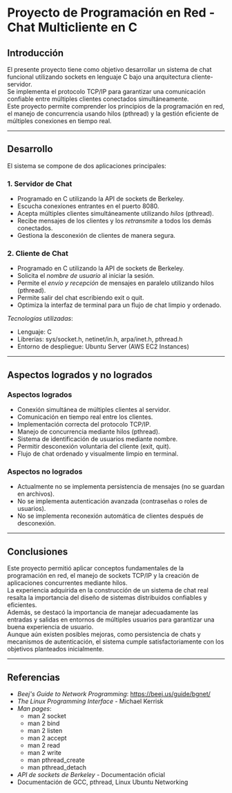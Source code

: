 # Proyecto de Programación en Red - Chat Multicliente en C

## Introducción

El presente proyecto tiene como objetivo desarrollar un sistema de chat funcional utilizando sockets en lenguaje C bajo una arquitectura cliente-servidor.  
Se implementa el protocolo TCP/IP para garantizar una comunicación confiable entre múltiples clientes conectados simultáneamente.  
Este proyecto permite comprender los principios de la programación en red, el manejo de concurrencia usando hilos (pthread) y la gestión eficiente de múltiples conexiones en tiempo real.

---

## Desarrollo

El sistema se compone de dos aplicaciones principales:

### 1. Servidor de Chat
- Programado en C utilizando la API de sockets de Berkeley.
- Escucha conexiones entrantes en el puerto 8080.
- Acepta múltiples clientes simultáneamente utilizando *hilos* (pthread).
- Recibe mensajes de los clientes y los *retransmite* a todos los demás conectados.
- Gestiona la desconexión de clientes de manera segura.

### 2. Cliente de Chat
- Programado en C utilizando la API de sockets de Berkeley.
- Solicita el *nombre de usuario* al iniciar la sesión.
- Permite el *envío y recepción* de mensajes en paralelo utilizando hilos (pthread).
- Permite salir del chat escribiendo exit o quit.
- Optimiza la interfaz de terminal para un flujo de chat limpio y ordenado.

*Tecnologías utilizadas*:
- Lenguaje: C
- Librerías: sys/socket.h, netinet/in.h, arpa/inet.h, pthread.h
- Entorno de despliegue: Ubuntu Server (AWS EC2 Instances)

---

## Aspectos logrados y no logrados

### Aspectos logrados
- Conexión simultánea de múltiples clientes al servidor.
- Comunicación en tiempo real entre los clientes.
- Implementación correcta del protocolo TCP/IP.
- Manejo de concurrencia mediante hilos (pthread).
- Sistema de identificación de usuarios mediante nombre.
- Permitir desconexión voluntaria del cliente (exit, quit).
- Flujo de chat ordenado y visualmente limpio en terminal.

### Aspectos no logrados
- Actualmente no se implementa persistencia de mensajes (no se guardan en archivos).
- No se implementa autenticación avanzada (contraseñas o roles de usuarios).
- No se implementa reconexión automática de clientes después de desconexión.

---

## Conclusiones

Este proyecto permitió aplicar conceptos fundamentales de la programación en red, el manejo de sockets TCP/IP y la creación de aplicaciones concurrentes mediante hilos.  
La experiencia adquirida en la construcción de un sistema de chat real resalta la importancia del diseño de sistemas distribuidos confiables y eficientes.  
Además, se destacó la importancia de manejar adecuadamente las entradas y salidas en entornos de múltiples usuarios para garantizar una buena experiencia de usuario.  
Aunque aún existen posibles mejoras, como persistencia de chats y mecanismos de autenticación, el sistema cumple satisfactoriamente con los objetivos planteados inicialmente.

---

## Referencias

- *Beej's Guide to Network Programming*: https://beej.us/guide/bgnet/
- *The Linux Programming Interface* - Michael Kerrisk
- *Man pages*:
  - man 2 socket
  - man 2 bind
  - man 2 listen
  - man 2 accept
  - man 2 read
  - man 2 write
  - man pthread_create
  - man pthread_detach
- *API de sockets de Berkeley* - Documentación oficial
- Documentación de GCC, pthread, Linux Ubuntu Networking